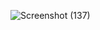 ![Screenshot (137)](https://user-images.githubusercontent.com/45221397/92452126-440c2580-f1db-11ea-9e06-0639591e4b05.png)

